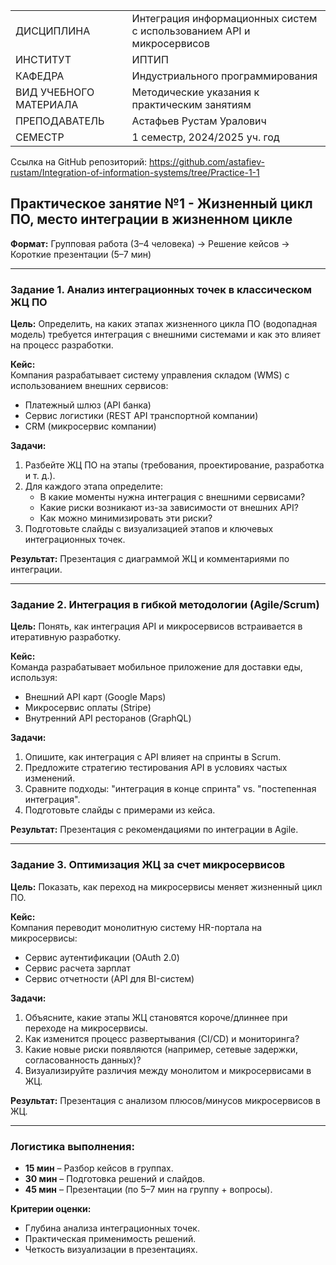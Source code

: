 |||
|---|---|
|ДИСЦИПЛИНА|Интеграция информационных систем с использованием API и микросервисов|
|ИНСТИТУТ|ИПТИП|
|КАФЕДРА|Индустриального программирования|
|ВИД УЧЕБНОГО МАТЕРИАЛА|Методические указания к практическим занятиям|
|ПРЕПОДАВАТЕЛЬ|Астафьев Рустам Уралович|
|СЕМЕСТР|1 семестр, 2024/2025 уч. год|

Ссылка на GitHub репозиторий:
https://github.com/astafiev-rustam/Integration-of-information-systems/tree/Practice-1-1

## Практическое занятие №1 - Жизненный цикл ПО, место интеграции в жизненном цикле

**Формат:** Групповая работа (3–4 человека) → Решение кейсов → Короткие презентации (5–7 мин)  

---  

### **Задание 1. Анализ интеграционных точек в классическом ЖЦ ПО**  
**Цель:** Определить, на каких этапах жизненного цикла ПО (водопадная модель) требуется интеграция с внешними системами и как это влияет на процесс разработки.  

**Кейс:**  
Компания разрабатывает систему управления складом (WMS) с использованием внешних сервисов:  
- Платежный шлюз (API банка)  
- Сервис логистики (REST API транспортной компании)  
- CRM (микросервис компании)  

**Задачи:**  
1. Разбейте ЖЦ ПО на этапы (требования, проектирование, разработка и т. д.).  
2. Для каждого этапа определите:  
   - В какие моменты нужна интеграция с внешними сервисами?  
   - Какие риски возникают из-за зависимости от внешних API?  
   - Как можно минимизировать эти риски?  
3. Подготовьте слайды с визуализацией этапов и ключевых интеграционных точек.  

**Результат:** Презентация с диаграммой ЖЦ и комментариями по интеграции.  

---  

### **Задание 2. Интеграция в гибкой методологии (Agile/Scrum)**  
**Цель:** Понять, как интеграция API и микросервисов встраивается в итеративную разработку.  

**Кейс:**  
Команда разрабатывает мобильное приложение для доставки еды, используя:  
- Внешний API карт (Google Maps)  
- Микросервис оплаты (Stripe)  
- Внутренний API ресторанов (GraphQL)  

**Задачи:**  
1. Опишите, как интеграция с API влияет на спринты в Scrum.  
2. Предложите стратегию тестирования API в условиях частых изменений.  
3. Сравните подходы: "интеграция в конце спринта" vs. "постепенная интеграция".  
4. Подготовьте слайды с примерами из кейса.  

**Результат:** Презентация с рекомендациями по интеграции в Agile.  

---  

### **Задание 3. Оптимизация ЖЦ за счет микросервисов**  
**Цель:** Показать, как переход на микросервисы меняет жизненный цикл ПО.  

**Кейс:**  
Компания переводит монолитную систему HR-портала на микросервисы:  
- Сервис аутентификации (OAuth 2.0)  
- Сервис расчета зарплат  
- Сервис отчетности (API для BI-систем)  

**Задачи:**  
1. Объясните, какие этапы ЖЦ становятся короче/длиннее при переходе на микросервисы.  
2. Как изменится процесс развертывания (CI/CD) и мониторинга?  
3. Какие новые риски появляются (например, сетевые задержки, согласованность данных)?  
4. Визуализируйте различия между монолитом и микросервисами в ЖЦ.  

**Результат:** Презентация с анализом плюсов/минусов микросервисов в ЖЦ.  

---  

### **Логистика выполнения:**  
- **15 мин** – Разбор кейсов в группах.  
- **30 мин** – Подготовка решений и слайдов.  
- **45 мин** – Презентации (по 5–7 мин на группу + вопросы).  

**Критерии оценки:**  
- Глубина анализа интеграционных точек.  
- Практическая применимость решений.  
- Четкость визуализации в презентациях.  
